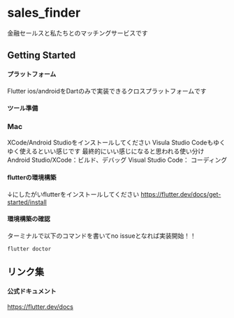 # sales_finder

金融セールスと私たちとのマッチングサービスです

## Getting Started
#### プラットフォーム
Flutter
ios/androidをDartのみで実装できるクロスプラットフォームです

#### ツール準備
### Mac
XCode/Android Studioをインストールしてください
Visula Studio Codeもゆくゆく使えるといい感じです
最終的にいい感じになると思われる使い分け
Android Studio/XCode：ビルド、デバッグ
Visual Studio Code： コーディング

#### flutterの環境構築
↓にしたがいflutterをインストールしてください
https://flutter.dev/docs/get-started/install

#### 環境構築の確認
ターミナルで以下のコマンドを書いてno issueとなれば実装開始！！
```
flutter doctor
```

## リンク集
#### 公式ドキュメント
https://flutter.dev/docs
